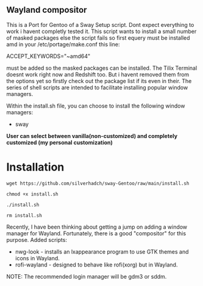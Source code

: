 
## Wayland compositor

This is a Port for Gentoo of a Sway Setup script. Dont expect everything to work i havent completly tested it. This script wants to install a small number of masked packages else the script fails so first equery must be installed amd in your /etc/portage/make.conf this line:

ACCEPT_KEYWORDS="~amd64" 

must be added so the masked packages can be installed. The Tilix Terminal doesnt work right now and Redshift too. But i havent removed them from the options yet so firstly check out the package list if its even in their.
The series of shell scripts are intended to facilitate installing popular window managers.

Within the install.sh file, you can choose to install the following window managers:

* sway

**User can select between vanilla(non-customized) and completely customized (my personal customization)** 

# Installation

``` 
wget https://github.com/silverhadch/sway-Gentoo/raw/main/install.sh

chmod +x install.sh

./install.sh

rm install.sh

```

Recently, I have been thinking about getting a jump on adding a window manager for Wayland.  Fortunately, there is a good "compositor" for this purpose.
Added scripts:

* nwg-look - installs an lxappearance program to use GTK themes and icons in Wayland.
* rofi-wayland - designed to behave like rofi(xorg) but in Wayland.

NOTE:  The recommended login manager will be gdm3 or sddm.
